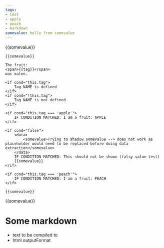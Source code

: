 ```yaml
---
tags:
- test
- apple
- peach
- markdown
somevalue: hello from somevalue
---
```


<file path="./subdir/hello-file-comp-md.md"></file>

{{somevalue}}

<for it="tag" of="tags">
    
    {{somevalue}}

    The fruit:
    <span>{{tag}}</span>
    was eaten.

    <if cond="this.tag">
        Tag NAME is defined
    </if>
    <if cond="!this.tag">
        Tag NAME is not defined
    </if>

    <if cond="this.tag === 'apple'">
        IF CONDITION MATCHED: I am a fruit: APPLE
    </if>

    <if cond="false">
        <data>
            <somevalue>Trying to shadow somevalue --> does not work as placeholder would need to be replaced before doing data extraction</somevalue>
        </data>
        IF CONDITION MATCHED: This should not be shown (falsy value test)
        {{somevalue}}
    </if>

    <if cond="this.tag === 'peach'">
        IF CONDITION MATCHED: I am a fruit: PEACH
    </if>

    {{somevalue}}

</for>

{{somevalue}}

# Some markdown

- text to be compiled to
- html outputFormat